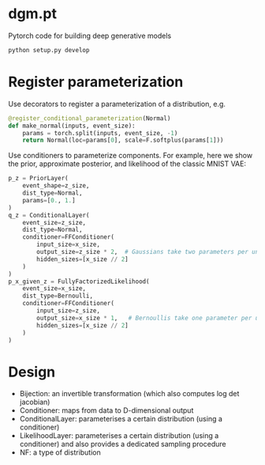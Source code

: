 # dgm.pt

Pytorch code for building deep generative models

```bash
python setup.py develop
```

# Register parameterization

Use decorators to register a parameterization of a distribution, e.g. 

```python
@register_conditional_parameterization(Normal)
def make_normal(inputs, event_size):
    params = torch.split(inputs, event_size, -1)
    return Normal(loc=params[0], scale=F.softplus(params[1]))
```

Use conditioners to parameterize components. For example, here we show the prior, approximate posterior, and likelihood of the classic MNIST VAE:

```python
p_z = PriorLayer(
    event_shape=z_size,
    dist_type=Normal,
    params=[0., 1.]
)
q_z = ConditionalLayer(
    event_size=z_size,
    dist_type=Normal,
    conditioner=FFConditioner(
        input_size=x_size,
        output_size=z_size * 2,  # Gaussians take two parameters per unit
        hidden_sizes=[x_size // 2]
    )
)
p_x_given_z = FullyFactorizedLikelihood(
    event_size=x_size, 
    dist_type=Bernoulli, 
    conditioner=FFConditioner(
        input_size=z_size, 
        output_size=x_size * 1,   # Bernoullis take one parameter per unit
        hidden_sizes=[x_size // 2]
    )            
)
```



# Design

* Bijection: an invertible transformation (which also computes log det jacobian)
* Conditioner: maps from data to D-dimensional output
* ConditionalLayer: parameterises a certain distribution (using a conditioner)
* LikelihoodLayer: parameterises a certain distribution (using a conditioner) and also provides a dedicated sampling procedure
* NF: a type of distribution

